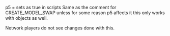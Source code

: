 p5 = sets as true in scripts
Same as the comment for CREATE_MODEL_SWAP unless for some reason p5 affects it this only works with objects as well.

Network players do not see changes done with this.
